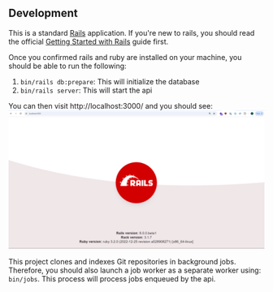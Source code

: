 ## Development
This is a standard [Rails](https://rubyonrails.org/) application. If you're new to rails, you should read the official [Getting Started with Rails](https://guides.rubyonrails.org/getting_started.html) guide first.

Once you confirmed rails and ruby are installed on your machine, you should be able to run the following:
1. `bin/rails db:prepare`: This will initialize the database
2. `bin/rails server`: This will start the api

You can then visit http://localhost:3000/ and you should see:
![rails development home page](./documentation/assets/rails_home_page.png)

This project clones and indexes Git repositories in background jobs. Therefore, you should also launch a job worker as a separate worker using: `bin/jobs`. This process will process jobs enqueued by the api.
